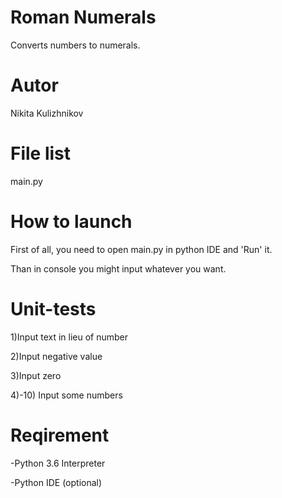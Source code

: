 # Roman Numerals
Converts numbers to numerals.

# Autor 
Nikita Kulizhnikov

# File list
main.py

# How to launch
First of all, you need to open main.py in python IDE and 'Run' it.

Than in console you might input whatever you want.

# Unit-tests
1)Input text in lieu of number

2)Input negative value

3)Input zero

4)-10) Input some numbers

# Reqirement
-Python 3.6 Interpreter

-Python IDE (optional)
